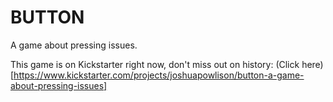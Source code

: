 # BUTTON
A game about pressing issues.

This game is on Kickstarter right now, don't miss out on history: (Click here)[https://www.kickstarter.com/projects/joshuapowlison/button-a-game-about-pressing-issues]